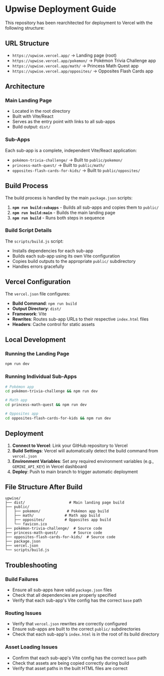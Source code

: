# Upwise Deployment Guide

This repository has been rearchitected for deployment to Vercel with the following structure:

## URL Structure
- `https://upwise.vercel.app/` → Landing page (root)
- `https://upwise.vercel.app/pokemon/` → Pokémon Trivia Challenge app
- `https://upwise.vercel.app/math/` → Princess Math Quest app
- `https://upwise.vercel.app/opposites/` → Opposites Flash Cards app

## Architecture

### Main Landing Page
- Located in the root directory
- Built with Vite/React
- Serves as the entry point with links to all sub-apps
- Build output: `dist/`

### Sub-Apps
Each sub-app is a complete, independent Vite/React application:
- `pokémon-trivia-challenge/` → Built to `public/pokemon/`
- `princess-math-quest/` → Built to `public/math/`
- `opposites-flash-cards-for-kids/` → Built to `public/opposites/`

## Build Process

The build process is handled by the main `package.json` scripts:

1. **`npm run build:subapps`** - Builds all sub-apps and copies them to `public/`
2. **`npm run build:main`** - Builds the main landing page
3. **`npm run build`** - Runs both steps in sequence

### Build Script Details
The `scripts/build.js` script:
- Installs dependencies for each sub-app
- Builds each sub-app using its own Vite configuration
- Copies build outputs to the appropriate `public/` subdirectory
- Handles errors gracefully

## Vercel Configuration

The `vercel.json` file configures:
- **Build Command**: `npm run build`
- **Output Directory**: `dist/`
- **Framework**: Vite
- **Rewrites**: Routes sub-app URLs to their respective `index.html` files
- **Headers**: Cache control for static assets

## Local Development

### Running the Landing Page
```bash
npm run dev
```

### Running Individual Sub-Apps
```bash
# Pokémon app
cd pokémon-trivia-challenge && npm run dev

# Math app
cd princess-math-quest && npm run dev

# Opposites app
cd opposites-flash-cards-for-kids && npm run dev
```

## Deployment

1. **Connect to Vercel**: Link your GitHub repository to Vercel
2. **Build Settings**: Vercel will automatically detect the build command from `vercel.json`
3. **Environment Variables**: Set any required environment variables (e.g., `GEMINI_API_KEY`) in Vercel dashboard
4. **Deploy**: Push to main branch to trigger automatic deployment

## File Structure After Build

```
upwise/
├── dist/                    # Main landing page build
├── public/
│   ├── pokemon/            # Pokémon app build
│   ├── math/              # Math app build
│   ├── opposites/         # Opposites app build
│   └── favicon.ico
├── pokémon-trivia-challenge/  # Source code
├── princess-math-quest/       # Source code
├── opposites-flash-cards-for-kids/  # Source code
├── package.json
├── vercel.json
└── scripts/build.js
```

## Troubleshooting

### Build Failures
- Ensure all sub-apps have valid `package.json` files
- Check that all dependencies are properly specified
- Verify that each sub-app's Vite config has the correct `base` path

### Routing Issues
- Verify that `vercel.json` rewrites are correctly configured
- Ensure sub-apps are built to the correct `public/` subdirectories
- Check that each sub-app's `index.html` is in the root of its build directory

### Asset Loading Issues
- Confirm that each sub-app's Vite config has the correct `base` path
- Check that assets are being copied correctly during build
- Verify that asset paths in the built HTML files are correct
